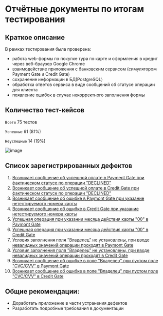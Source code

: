 # Отчётные документы по итогам тестирования

## Краткое описание

В рамках тестирования была проверена:

- работа web-формы по покупке тура по карте и оформления в кредит через веб-браузер Google Chrome
- взаимодействие приложения с банковским сервисом (симулятором Payment Gate и Credit Gate)
- сохранение информации в БД(PostgreSQL)
- обработка ответов сервиса в виде сообщений об статусе операции для клиента
- появление ошибок в случае некорректного заполнения формы

## Количество тест-кейсов

`Всего` 75 тестов

`Успешные` 61 (81%)

`Неуспешные` 14 (19%)

![image](https://user-images.githubusercontent.com/106307755/214855082-41cf1844-0115-411f-b9b1-41e33abb3a84.png)

## Список зарегистрированных дефектов

1.  [Возникает сообщение об успешной оплате в Payment Gate при фактическом статусе по операции "DECLINED"](https://github.com/MargaritkaM/Diplom/issues/1)
2.  [Возникает сообщение об успешной оплате в Credit Gate при фактическом статусе по операции "DECLINED"](https://github.com/MargaritkaM/Diplom/issues/2)
3.  [Возникает сообщение об ошибке в Paymont Gate при указание нетестируемого номера карты](https://github.com/MargaritkaM/Diplom/issues/3)
4.  [Возникает сообщение об ошибке в Credit Gate при указание нетестируемого номера карты](https://github.com/MargaritkaM/Diplom/issues/4)
5.  [Успешная операция при указании месяца действия карты "00" в Paymont Gate](https://github.com/MargaritkaM/Diplom/issues/5)
6.  [Успешная операция при указании месяца действия карты "00" в Credit Gate](https://github.com/MargaritkaM/Diplom/issues/6)
7.  [Условия заполнения поля "Владелец" не установлены, при вводе невалидных значений операции проходят в Paymont Gate](https://github.com/MargaritkaM/Diplom/issues/7)
8.  [Условия заполнения поля "Владелец" не установлены, при вводе невалидных значений операции проходят в Credit Gate](https://github.com/MargaritkaM/Diplom/issues/8)
9.  [Возникает сообщение об ошибке в поле "Владелец" при пустом поле "CVC/CVV" в Paymont Gate](https://github.com/MargaritkaM/Diplom/issues/9)
10. [Возникает сообщение об ошибке в поле "Владелец" при пустом поле "CVC/CVV" в Credit Gate](https://github.com/MargaritkaM/Diplom/issues/10)

## Общие рекомендации:

- Доработать приложение в части устранения дефектов
- Разработать подробные требования в документации
